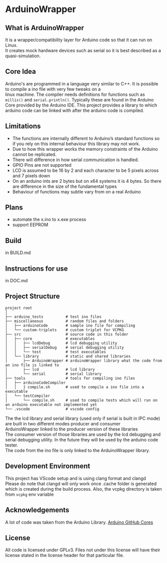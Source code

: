 # ArduinoWrapper

## What is ArduinoWrapper
It is a wrapper/compatibility layer for Arduino code so that it can run on Linux.  
It creates mock hardware devices such as serial so it is best described as a quasi-simulation.

## Core Idea
Arduino's are programmed in a language very similar to C++. It is possible to compile a ino file with very few tweaks on a  
linux machine. The compiler needs definitions for functions such as `millis()` and `serial.println()`. Typically these are
found in the Arduino Core provided by the Arduino IDE. This project provides a library to which arduino code can be linked with
after the arduino code is compiled.  

## Limitations
- The functions are internally different to Arduino’s standard functions so if you rely on this internal behaviour this library may not work.
- Due to how this wrapper works the memory constraints of the Arduino cannot be replicated.  
- There will difference in how serial communication is handled.  
- GPIO Pins are not supported  
- LCD is assumed to be 16 by 2 and each character to be 5 pixels across and 7 pixels down  
- On an arduino ints are 2 bytes but on x64 systems it is 4 bytes. So there are difference in the size of the fundamental types
- Behaviour of functions may subtle vary from on a real Arduino

## Plans
- automate the x.ino to x.exe process
- support EEPROM

## Build
in BUILD.md

## Instructions for use
in DOC.md

## Project Structure
```
project root
│
├── arduino_tests          # test ino files
├── miscellaneous          # random files and folders
│   ├── arduinoCode        # sample ino file for compiling
│   └── custom-triplets    # custom triplet for VCPKG
├── src                    # source code in this folder
│   ├── core               # executables
│   │   ├── lcdDebug       # lcd debugging utility
│   │   ├── serialDebug    # serial debugging utility
│   │   └── test           # test executables
│   └── library            # static and shared libraries
│       ├── ArduinoWrapper # arduinoWrapper library what the code from an ino file is linked to
│       ├── lcd            # lcd library
│       └── serial         # serial library
├── tools                  # tools for compiling ino files
│   ├── arduinoCodeCompiler 
│   │   ├ compile.sh       # used to compile a ino file into a executable
│   └── testCompiler       
│       └── compile.sh     # used to compile tests which will run on an arduino executable not implemented yet
└── .vscode                # vscode config
```

The the lcd library and serial library (used only if serial is built in IPC mode) are built in two different modes producer and consumer  
ArduinoWrapper linked to the producer version of these libraries  
The consumer version of those libraries are used by the lcd debugging and serial debugging utility. In the future they will be used by the arduino code tester.  
The code from the ino file is only linked to the ArduinoWrapper library.

## Development Environment
This project has VScode setup and is using clang format and clangd  
Please do note that clangd will only work once .cache folder is generated which is created during the build process. Also, the vcpkg directory is taken from ```vcpkg``` env variable

## Acknowledgements
A lot of code was taken from the Arduino Library. [Arduino GitHub Cores](https://github.com/arduino)

## License
All code is licensed under GPLv3. Files not under this license will have their license stated in the license header for that particular file.


